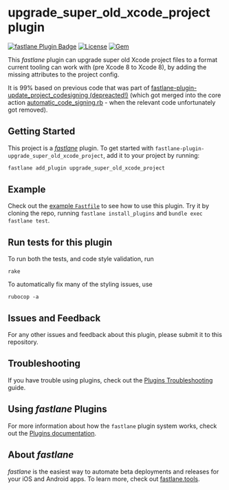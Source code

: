# upgrade_super_old_xcode_project plugin

[![fastlane Plugin Badge](https://rawcdn.githack.com/fastlane/fastlane/master/fastlane/assets/plugin-badge.svg)](https://rubygems.org/gems/fastlane-plugin-ionic) [![License](https://img.shields.io/badge/license-MIT-green.svg?style=flat)](https://github.com/ionic-zone/fastlane-plugin-upgrade_super_old_xcode_project/blob/master/LICENSE)
[![Gem](https://img.shields.io/gem/v/fastlane-plugin-upgrade_super_old_xcode_project.svg?style=flat)](http://rubygems.org/gems/fastlane-plugin-upgrade_super_old_xcode_project)

This _fastlane_ plugin can upgrade super old Xcode project files to a format current tooling can work with (pre Xcode 8 to Xcode 8), by adding the missing attributes to the project config.

It is 99% based on previous code that was part of [fastlane-plugin-update_project_codesigning (depreacted!)](https://github.com/hjanuschka/fastlane-plugin-update_project_codesigning) (which got merged into the core action [automatic_code_signing.rb](https://github.com/fastlane/fastlane/blob/master/fastlane/lib/fastlane/actions/automatic_code_signing.rb) - when the relevant code unfortunately got removed).


## Getting Started

This project is a [_fastlane_](https://github.com/fastlane/fastlane) plugin. To get started with `fastlane-plugin-upgrade_super_old_xcode_project`, add it to your project by running:

```bash
fastlane add_plugin upgrade_super_old_xcode_project
```

## Example

Check out the [example `Fastfile`](fastlane/Fastfile) to see how to use this plugin. Try it by cloning the repo, running `fastlane install_plugins` and `bundle exec fastlane test`.

## Run tests for this plugin

To run both the tests, and code style validation, run

```
rake
```

To automatically fix many of the styling issues, use
```
rubocop -a
```

## Issues and Feedback

For any other issues and feedback about this plugin, please submit it to this repository.

## Troubleshooting

If you have trouble using plugins, check out the [Plugins Troubleshooting](https://docs.fastlane.tools/plugins/plugins-troubleshooting/) guide.

## Using _fastlane_ Plugins

For more information about how the `fastlane` plugin system works, check out the [Plugins documentation](https://docs.fastlane.tools/plugins/create-plugin/).

## About _fastlane_

_fastlane_ is the easiest way to automate beta deployments and releases for your iOS and Android apps. To learn more, check out [fastlane.tools](https://fastlane.tools).
